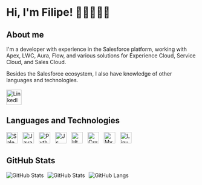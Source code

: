 # Hi, I'm Filipe! 🧑🏻‍💻👋🏻
## About me

I'm a developer with experience in the Salesforce platform, working with Apex, LWC, Aura, Flow, and various solutions for Experience Cloud, Service Cloud, and Sales Cloud.

Besides the Salesforce ecosystem, I also have knowledge of other languages and technologies.
<br/>
<br/>
<a href="https://www.linkedin.com/in/filipezanin" target="_blank">
    <img 
        alt="LinkedIn" 
        width="40px" 
        src="https://cdn.jsdelivr.net/gh/devicons/devicon@latest/icons/linkedin/linkedin-original.svg"
    />
</a>          

## Languages ​​and Technologies
<img
    align="left"
    alt="Salesforce"
    title="Salesforce"
    width="30px"
    style="padding-right: 10px;" 
    src="https://cdn.jsdelivr.net/gh/devicons/devicon@latest/icons/salesforce/salesforce-original.svg" 
/>

<img 
    align="left" 
    alt="Java"
    title="Java" 
    width="30px" 
    style="padding-right: 10px;" 
    src="https://cdn.jsdelivr.net/gh/devicons/devicon@latest/icons/java/java-original.svg" 
/>

<img 
    align="left" 
    alt="Python"
    title="Python" 
    width="30px" 
    style="padding-right: 10px;" 
    src="https://cdn.jsdelivr.net/gh/devicons/devicon@latest/icons/python/python-original.svg" 
/>

<img 
    align="left" 
    alt="Js"
    title="Js" 
    width="30px" 
    style="padding-right: 10px;" 
    src="https://cdn.jsdelivr.net/gh/devicons/devicon@latest/icons/javascript/javascript-plain.svg" 
/>

<img 
    align="left" 
    alt="Html"
    title="Html" 
    width="30px" 
    style="padding-right: 10px;"
    src="https://cdn.jsdelivr.net/gh/devicons/devicon@latest/icons/html5/html5-original.svg" 
/>

<img 
    align="left" 
    alt="Css"
    title="Css" 
    width="30px" 
    style="padding-right: 10px;"
    src="https://cdn.jsdelivr.net/gh/devicons/devicon@latest/icons/css3/css3-original.svg" 
/>

<img
    align="left" 
    alt="MySql"
    title="MySql" 
    width="30px" 
    style="padding-right: 10px;"
    src="https://cdn.jsdelivr.net/gh/devicons/devicon@latest/icons/mysql/mysql-original.svg" 
/>  

<img 
    align="left" 
    alt="Linux"
    title="Linux" 
    width="30px" 
    style="padding-right: 10px;"
    src="https://cdn.jsdelivr.net/gh/devicons/devicon@latest/icons/linux/linux-original.svg" 
/>
      
<br/>
<br/>

## GitHub Stats
<div style="display: flex; gap: 10px;">
    <img 
        alt="GitHub Stats"
        src="https://github-readme-stats.vercel.app/api?username=filipeds&theme=algolia&show_icons=true&hide_border=true&count_private=true&include_all_commits=true&hide_rank=true" 
    />
    <img
        alt="GitHub Stats"
        src="https://github-readme-streak-stats-ten-gilt.vercel.app?user=filipeds&theme=algolia&hide_border=true&date_format=M%20j%5B%2C%20Y%5D&mode=weekly&card_width=300&hide_longest_streak=true"
    />
    <img
        alt="GitHub Langs"
        src="https://github-readme-stats.vercel.app/api/top-langs/?username=filipeds&hide_progress=true&theme=algolia&hide_border=true&layout=normal&hide_progress=true&langs_count=8&card_width=400">
</div>
